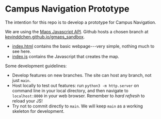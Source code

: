 # Campus Navigation Prototype

The intention for this repo is to develop a prototype for Campus Navigation.

We are using the <a href="https://developers.google.com/maps/documentation/javascript/overview">Maps Javascript API</a>.
Github hosts a chosen branch at <a href="https://kevinddchen.github.io/gmaps_sandbox">kevinddchen.github.io/gmaps_sandbox</a>. 

- <a href="index.html">index.html</a> contains the basic webpage---very simple, nothing much to see here.
- <a href="index.js">index.js</a> contains the Javascript that creates the map.

Some development guidelines:
- Develop features on new branches. The site can host any branch, not just `main`.
- Host locally to test out features: run `python3 -m http.server` on command line in your local directory, and then navigate to `localhost:8000` in your web browser. Remember to <em>hard refresh</em> to reload your JS!
- Try not to commit directly to `main`. We will keep `main` as a working skeleton for development.
